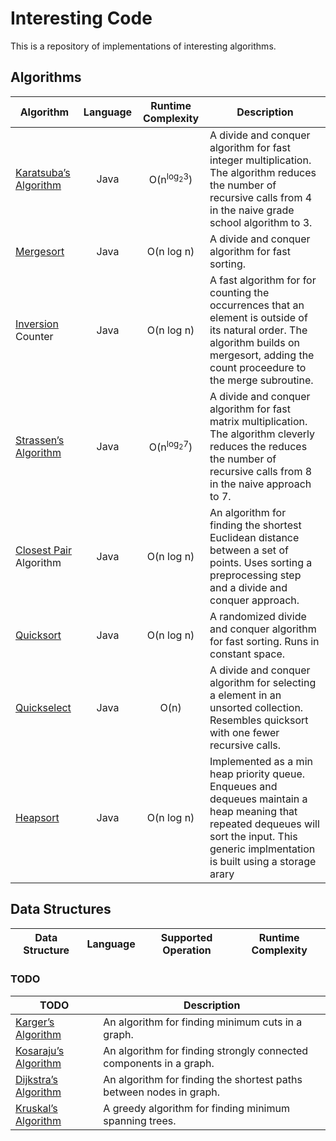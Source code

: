 # Interesting Code
This is a repository of implementations of interesting algorithms.

## Algorithms
| Algorithm                                                                              | Language        | Runtime Complexity              | Description                                                                                                                                                                                   |
| -------------------------------------------------------------------------------------- | :-------------: | :-----------------------------: | ------------------                                                                                                                                                                            |
| [Karatsuba’s Algorithm](http://en.wikipedia.org/wiki/Karatsuba_algorithm)              | Java            | O(n<sup>log<sub>2</sub>3</sup>) | A divide and conquer algorithm for fast integer multiplication. The algorithm reduces the number of recursive calls from 4 in the naive grade school algorithm to 3.                          |
| [Mergesort](http://en.wikipedia.org/wiki/Merge_sort)                                   | Java            | O(n log n)                      | A divide and conquer algorithm for fast sorting.                                                                                                                                              |
| [Inversion](http://en.wikipedia.org/wiki/Inversion_%28discrete_mathematics%29) Counter | Java            | O(n log n)                      | A fast algorithm for for counting the occurrences that an element is outside of its natural order. The algorithm builds on mergesort, adding the count proceedure to the merge subroutine.    |
| [Strassen’s Algorithm](http://en.wikipedia.org/wiki/Strassen_algorithm)                | Java            | O(n<sup>log<sub>2</sub>7</sup>) | A divide and conquer algorithm for fast matrix multiplication. The algorithm cleverly reduces the reduces the number of recursive calls from 8 in the naive approach to 7.                    |
| [Closest Pair](http://en.wikipedia.org/wiki/Closest_pair_of_points_problem) Algorithm  | Java            | O(n log n)                      | An algorithm for finding the shortest Euclidean distance between a set of points. Uses sorting a preprocessing step and a divide and conquer approach.                                        |
| [Quicksort](http://en.wikipedia.org/wiki/Quicksort)                                    | Java            | O(n log n)                      | A randomized divide and conquer algorithm for fast sorting. Runs in constant space.                                                                                                           |
| [Quickselect](http://en.wikipedia.org/wiki/Quickselect)                                | Java            | O(n)                            | A divide and conquer algorithm for selecting a element in an unsorted collection. Resembles quicksort with one fewer recursive calls.                                                         |
| [Heapsort](http://en.wikipedia.org/wiki/Heapsort)                                      | Java            | O(n log n)                      | Implemented as a min heap priority queue. Enqueues and dequeues maintain a heap meaning that repeated dequeues will sort the input. This generic implmentation is built using a storage arary |

## Data Structures
| Data Structure | Language | Supported Operation | Runtime Complexity |
| -------------- | :-----:  | :-----------------: | ------------------ |

### TODO
| TODO                                                                                   | Description                                                         |
| -------------------------------------------------------------------------------------- | -------------------------------                                     |
| [Karger’s Algorithm](http://en.wikipedia.org/wiki/Karger%27s_algorithm)                | An algorithm for finding minimum cuts in a graph.                   |
| [Kosaraju’s Algorithm](http://en.wikipedia.org/wiki/Kosaraju%27s_algorithm)            | An algorithm for finding strongly connected components in a graph.  |
| [Dijkstra’s Algorithm](http://en.wikipedia.org/wiki/Dijkstra%27s_algorithm)            | An algorithm for finding the shortest paths between nodes in graph. |
| [Kruskal’s Algorithm](http://en.wikipedia.org/wiki/Kruskal%27s_algorithm)              | A greedy algorithm for finding minimum spanning trees.              |

